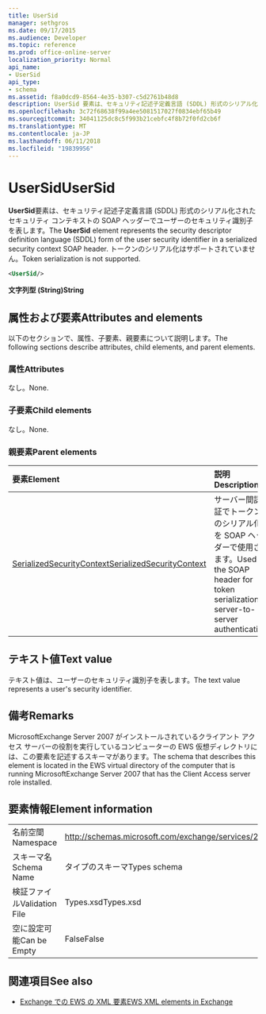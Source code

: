 ```yaml
---
title: UserSid
manager: sethgros
ms.date: 09/17/2015
ms.audience: Developer
ms.topic: reference
ms.prod: office-online-server
localization_priority: Normal
api_name:
- UserSid
api_type:
- schema
ms.assetid: f8a0dcd9-8564-4e35-b307-c5d2761b48d8
description: UserSid 要素は、セキュリティ記述子定義言語 (SDDL) 形式のシリアル化されたセキュリティ コンテキストの SOAP ヘッダーでユーザーのセキュリティ識別子を表します。 トークンのシリアル化はサポートされていません。
ms.openlocfilehash: 3c72f68638f99a4ee5081517027f0834ebf65b49
ms.sourcegitcommit: 34041125dc8c5f993b21cebfc4f8b72f0fd2cb6f
ms.translationtype: MT
ms.contentlocale: ja-JP
ms.lasthandoff: 06/11/2018
ms.locfileid: "19839956"
---
```

# <a name="usersid"></a><span data-ttu-id="b5439-104">UserSid</span><span class="sxs-lookup"><span data-stu-id="b5439-104">UserSid</span></span>

<span data-ttu-id="b5439-105">**UserSid**要素は、セキュリティ記述子定義言語 (SDDL) 形式のシリアル化されたセキュリティ コンテキストの SOAP ヘッダーでユーザーのセキュリティ識別子を表します。</span><span class="sxs-lookup"><span data-stu-id="b5439-105">The **UserSid** element represents the security descriptor definition language (SDDL) form of the user security identifier in a serialized security context SOAP header.</span></span> <span data-ttu-id="b5439-106">トークンのシリアル化はサポートされていません。</span><span class="sxs-lookup"><span data-stu-id="b5439-106">Token serialization is not supported.</span></span> 
  
```xml
<UserSid/>
```

 <span data-ttu-id="b5439-107">**文字列型 (String)**</span><span class="sxs-lookup"><span data-stu-id="b5439-107">**String**</span></span>
## <a name="attributes-and-elements"></a><span data-ttu-id="b5439-108">属性および要素</span><span class="sxs-lookup"><span data-stu-id="b5439-108">Attributes and elements</span></span>

<span data-ttu-id="b5439-109">以下のセクションで、属性、子要素、親要素について説明します。</span><span class="sxs-lookup"><span data-stu-id="b5439-109">The following sections describe attributes, child elements, and parent elements.</span></span>
  
### <a name="attributes"></a><span data-ttu-id="b5439-110">属性</span><span class="sxs-lookup"><span data-stu-id="b5439-110">Attributes</span></span>

<span data-ttu-id="b5439-111">なし。</span><span class="sxs-lookup"><span data-stu-id="b5439-111">None.</span></span>
  
### <a name="child-elements"></a><span data-ttu-id="b5439-112">子要素</span><span class="sxs-lookup"><span data-stu-id="b5439-112">Child elements</span></span>

<span data-ttu-id="b5439-113">なし。</span><span class="sxs-lookup"><span data-stu-id="b5439-113">None.</span></span>
  
### <a name="parent-elements"></a><span data-ttu-id="b5439-114">親要素</span><span class="sxs-lookup"><span data-stu-id="b5439-114">Parent elements</span></span>

|<span data-ttu-id="b5439-115">**要素**</span><span class="sxs-lookup"><span data-stu-id="b5439-115">**Element**</span></span>|<span data-ttu-id="b5439-116">**説明**</span><span class="sxs-lookup"><span data-stu-id="b5439-116">**Description**</span></span>|
|:-----|:-----|
|[<span data-ttu-id="b5439-117">SerializedSecurityContext</span><span class="sxs-lookup"><span data-stu-id="b5439-117">SerializedSecurityContext</span></span>](serializedsecuritycontext.md) <br/> |<span data-ttu-id="b5439-118">サーバー間認証でトークンのシリアル化を SOAP ヘッダーで使用されます。</span><span class="sxs-lookup"><span data-stu-id="b5439-118">Used in the SOAP header for token serialization in server-to-server authentication.</span></span>  <br/> |
   
## <a name="text-value"></a><span data-ttu-id="b5439-119">テキスト値</span><span class="sxs-lookup"><span data-stu-id="b5439-119">Text value</span></span>

<span data-ttu-id="b5439-120">テキスト値は、ユーザーのセキュリティ識別子を表します。</span><span class="sxs-lookup"><span data-stu-id="b5439-120">The text value represents a user's security identifier.</span></span>
  
## <a name="remarks"></a><span data-ttu-id="b5439-121">備考</span><span class="sxs-lookup"><span data-stu-id="b5439-121">Remarks</span></span>

<span data-ttu-id="b5439-122">MicrosoftExchange Server 2007 がインストールされているクライアント アクセス サーバーの役割を実行しているコンピューターの EWS 仮想ディレクトリには、この要素を記述するスキーマがあります。</span><span class="sxs-lookup"><span data-stu-id="b5439-122">The schema that describes this element is located in the EWS virtual directory of the computer that is running MicrosoftExchange Server 2007 that has the Client Access server role installed.</span></span>
  
## <a name="element-information"></a><span data-ttu-id="b5439-123">要素情報</span><span class="sxs-lookup"><span data-stu-id="b5439-123">Element information</span></span>

|||
|:-----|:-----|
|<span data-ttu-id="b5439-124">名前空間</span><span class="sxs-lookup"><span data-stu-id="b5439-124">Namespace</span></span>  <br/> |http://schemas.microsoft.com/exchange/services/2006/types  <br/> |
|<span data-ttu-id="b5439-125">スキーマ名</span><span class="sxs-lookup"><span data-stu-id="b5439-125">Schema Name</span></span>  <br/> |<span data-ttu-id="b5439-126">タイプのスキーマ</span><span class="sxs-lookup"><span data-stu-id="b5439-126">Types schema</span></span>  <br/> |
|<span data-ttu-id="b5439-127">検証ファイル</span><span class="sxs-lookup"><span data-stu-id="b5439-127">Validation File</span></span>  <br/> |<span data-ttu-id="b5439-128">Types.xsd</span><span class="sxs-lookup"><span data-stu-id="b5439-128">Types.xsd</span></span>  <br/> |
|<span data-ttu-id="b5439-129">空に設定可能</span><span class="sxs-lookup"><span data-stu-id="b5439-129">Can be Empty</span></span>  <br/> |<span data-ttu-id="b5439-130">False</span><span class="sxs-lookup"><span data-stu-id="b5439-130">False</span></span>  <br/> |
   
## <a name="see-also"></a><span data-ttu-id="b5439-131">関連項目</span><span class="sxs-lookup"><span data-stu-id="b5439-131">See also</span></span>



- [<span data-ttu-id="b5439-132">Exchange での EWS の XML 要素</span><span class="sxs-lookup"><span data-stu-id="b5439-132">EWS XML elements in Exchange</span></span>](ews-xml-elements-in-exchange.md)

